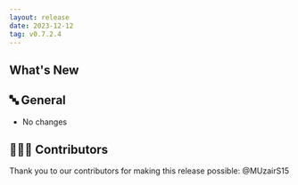 ```yaml
---
layout: release
date: 2023-12-12
tag: v0.7.2.4
---
```


## What's New

## 🔤 General

- No changes

## 👨🏽‍💻 Contributors

Thank you to our contributors for making this release possible:
@MUzairS15
